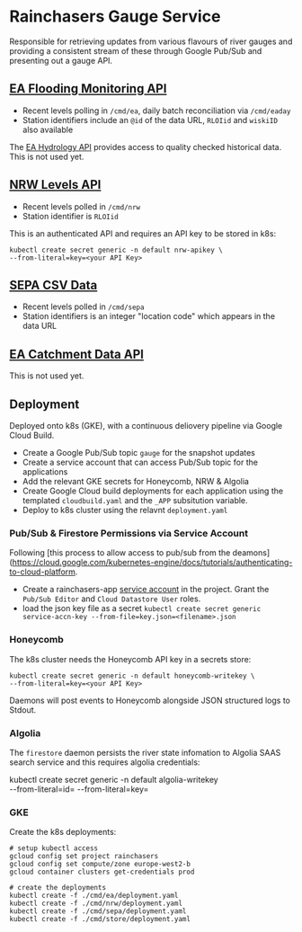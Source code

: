 # Rainchasers Gauge Service

Responsible for retrieving updates from various flavours of river gauges and providing a consistent stream of these through Google Pub/Sub and presenting out a gauge API.

## [EA Flooding Monitoring API](http://environment.data.gov.uk/flood-monitoring/doc/reference)

- Recent levels polling in `/cmd/ea`, daily batch reconciliation via `/cmd/eaday`
- Station identifiers include an `@id` of the data URL, `RLOIid` and `wiskiID` also available

The [EA Hydrology API](https://environment.data.gov.uk/hydrology/doc/reference) provides access to quality checked historical data. This is not used yet.

## [NRW Levels API](https://api-portal.naturalresources.wales/docs/services/577521aed81b570928363e10/operations/577521e0d81b570928363e11)

- Recent levels polled in `/cmd/nrw`
- Station identifier is `RLOIid`

This is an authenticated API and requires an API key to be stored in k8s:

    kubectl create secret generic -n default nrw-apikey \
    --from-literal=key=<your API Key>

## [SEPA CSV Data](http://apps.sepa.org.uk/waterlevels/)

- Recent levels polled in `/cmd/sepa`
- Station identifiers is an integer "location code" which appears in the data URL

## [EA Catchment Data API](https://environment.data.gov.uk/catchment-planning/ui/reference)

This is not used yet.

## Deployment

Deployed onto k8s (GKE), with a continuous deliovery pipeline via Google Cloud Build.

- Create a Google Pub/Sub topic `gauge` for the snapshot updates
- Create a service account that can access Pub/Sub topic for the applications
- Add the relevant GKE secrets for Honeycomb, NRW & Algolia
- Create Google Cloud build deployments for each application using the templated `cloudbuild.yaml` and the `_APP` subsitution variable.
- Deploy to k8s cluster using the relavnt `deployment.yaml`

### Pub/Sub & Firestore Permissions via Service Account

Following [this process to allow access to pub/sub from the deamons](https://cloud.google.com/kubernetes-engine/docs/tutorials/authenticating-to-cloud-platform.

- Create a rainchasers-app [service account](https://console.cloud.google.com/iam-admin/serviceaccounts) in the project. Grant the `Pub/Sub Editor` and `Cloud Datastore User` roles.
- load the json key file as a secret `kubectl create secret generic service-accn-key --from-file=key.json=<filename>.json`

### Honeycomb

The k8s cluster needs the Honeycomb API key in a secrets store:

    kubectl create secret generic -n default honeycomb-writekey \
    --from-literal=key=<your API Key>

Daemons will post events to Honeycomb alongside JSON structured logs to Stdout.

### Algolia

The `firestore` daemon persists the river state infomation to Algolia SAAS search service
and this requires algolia credentials:

kubectl create secret generic -n default algolia-writekey \
 --from-literal=id=<app ID> --from-literal=key=<admin API key>

### GKE

Create the k8s deployments:

    # setup kubectl access
    gcloud config set project rainchasers
    gcloud config set compute/zone europe-west2-b
    gcloud container clusters get-credentials prod

    # create the deployments
    kubectl create -f ./cmd/ea/deployment.yaml
    kubectl create -f ./cmd/nrw/deployment.yaml
    kubectl create -f ./cmd/sepa/deployment.yaml
    kubectl create -f ./cmd/store/deployment.yaml
